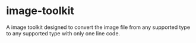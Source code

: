 # image-toolkit
A image toolkit designed to convert the image file from any supported type to any supported type with only one line code.
